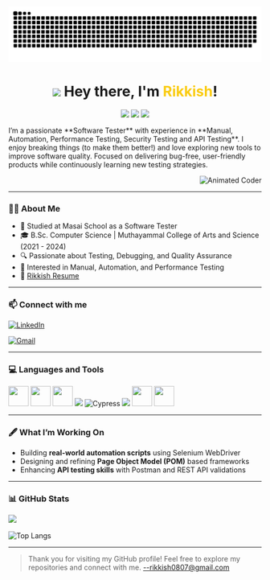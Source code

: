 
<p align="center">
  <img src="https://github.com/Platane/snk/raw/output/github-contribution-grid-snake.svg" alt="GitHub Snake" style="max-width: 100%;">
</p>

<h1 align="center">
  <img src="https://media.giphy.com/media/hvRJCLFzcasrR4ia7z/giphy.gif" width="35"> Hey there, I'm <span style="color:#facc15;">Rikkish</span>!
</h1>

<p align="center">
  <img src="https://img.shields.io/badge/QA%20Engineer-Test%20Break%20Fix-brightgreen?style=for-the-badge&logo=bugatti&logoColor=white"/>
  <img src="https://img.shields.io/badge/Software%20Tester-Build%20&%20Break-blueviolet?style=for-the-badge&logo=buffer&logoColor=white"/>
  <img src="https://img.shields.io/badge/Always-Learning-red?style=for-the-badge&logo=codecademy&logoColor=white"/>
</p>
<p>
I’m a passionate **Software Tester** with experience in **Manual, Automation, Performance Testing, Security Testing and API Testing**.  
  I enjoy breaking things (to make them better!) and love exploring new tools to improve software quality.  
Focused on delivering bug-free, user-friendly products while continuously learning new testing strategies.
</p>

<p align="right">
  <img src="https://cdn.dribbble.com/users/1186261/screenshots/3718681/media/33cda6a68aa2ee1464e77884164c83aa.gif" width="300" alt="Animated Coder"/>
</p>


---

### 👨‍💻 About Me

- 🧪 Studied at Masai School as a Software Tester
- 🎓 B.Sc. Computer Science | Muthayammal College of Arts and Science (2021 - 2024)
- 🔍 Passionate about Testing, Debugging, and Quality Assurance
- 🚀 Interested in Manual, Automation, and Performance Testing
- 📄 [Rikkish Resume](https://drive.google.com/file/d/1AhhEuwyB6Er63x2ijWNNnwHySphA8CZx/view?usp=sharing)

---

### 📫 Connect with me

[![LinkedIn](https://img.shields.io/badge/LinkedIn-blue?logo=linkedin&logoColor=white)](https://www.linkedin.com/in/rikkish-b-60ab9b343/)

[![Gmail](https://img.shields.io/badge/Gmail-D14836?style=for-the-badge&logo=gmail&logoColor=white)](mailto:rikkish0807@gmail.com)

---


### 💻 Languages and Tools

<p align="left">

  <img src="https://cdn.jsdelivr.net/gh/devicons/devicon/icons/html5/html5-original.svg" width="40" height="40"/> 

  <img src="https://cdn.jsdelivr.net/gh/devicons/devicon/icons/css3/css3-original.svg" width="40" height="40"/>

  <img src="https://cdn.jsdelivr.net/gh/devicons/devicon/icons/javascript/javascript-original.svg" width="40" height="40"/>

  <img src="https://cdn.jsdelivr.net/gh/devicons/devicon/icons/selenium/selenium-original.svg" height="40"/>

 <img src="https://www.svgrepo.com/download/353630/cypress.svg" alt="Cypress" height="40" />

  <img src="https://www.vectorlogo.zone/logos/getpostman/getpostman-icon.svg" height="40"/>

  <img src="https://cdn.jsdelivr.net/gh/devicons/devicon/icons/mysql/mysql-original.svg" width="40" height="40"/>

  <img src="https://cdn.jsdelivr.net/gh/devicons/devicon/icons/git/git-original.svg" width="40" height="40"/>
</p>

---

### 🖋  What I’m Working On

- Building **real-world automation scripts** using Selenium WebDriver    
- Designing and refining **Page Object Model (POM)** based frameworks  
- Enhancing **API testing skills** with Postman and REST API validations  

---

### 📊 GitHub Stats


  <img height="150em" src="https://github-readme-stats.vercel.app/api?username=Rikkish-B&show_icons=true&theme=tokyonight" />
  

![Top Langs](https://github-readme-stats.vercel.app/api/top-langs/?username=Rikkish-B&layout=compact&theme=tokyonight)





---

> Thank you for visiting my GitHub profile! Feel free to explore my repositories and connect with me.
 --rikkish0807@gmail.com

